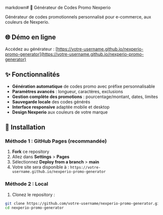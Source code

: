 markdown# 🎁 Générateur de Codes Promo Nexperio

Générateur de codes promotionnels personnalisé pour e-commerce, aux couleurs de Nexperio.

## 🌐 Démo en ligne

Accédez au générateur : [https://votre-username.github.io/nexperio-promo-generator](https://votre-username.github.io/nexperio-promo-generator)

## ✨ Fonctionnalités

- **Génération automatique** de codes promo avec préfixe personnalisable
- **Paramètres avancés** : longueur, caractères, exclusions
- **Gestion complète des promotions** : pourcentage/montant, dates, limites
- **Sauvegarde locale** des codes générés
- **Interface responsive** adaptée mobile et desktop
- **Design Nexperio** aux couleurs de votre marque

## 🚀 Installation

### Méthode 1 : GitHub Pages (recommandée)

1. **Fork** ce repository
2. Allez dans **Settings** > **Pages**
3. Sélectionnez **Deploy from a branch** > **main**
4. Votre site sera disponible à : `https://votre-username.github.io/nexperio-promo-generator`

### Méthode 2 : Local

1. Clonez le repository :
```bash
git clone https://github.com/votre-username/nexperio-promo-generator.git
cd nexperio-promo-generator
